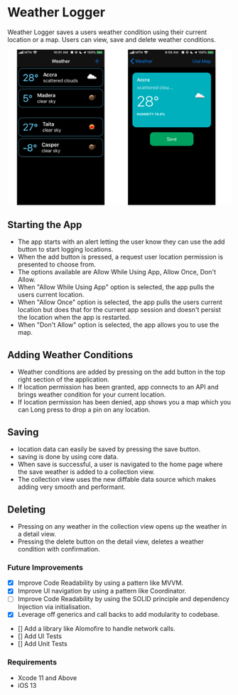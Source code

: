 # Weather Logger
Weather Logger saves a users weather condition using their current location or a map. Users can view, save and delete weather conditions.

![](preview.png)

## Starting the App
* The app starts with an alert letting the user know they can use the add button to start logging locations.
* When the add button is pressed, a request user location permission is presented to choose from.
* The options available are Allow While Using App, Allow Once, Don't Allow.
* When "Allow While Using App" option is selected, the app pulls the users current location.
* When "Allow Once" option is selected, the app pulls the users current location but does that for the current app session and doesn't persist the location when the app is restarted.
* When "Don't Allow" option is selected, the app allows you to use the map. 

## Adding Weather Conditions
* Weather conditions are added by pressing on the add button in the top right section of the application.
* If location permission has been granted, app connects to an API and brings weather condition for your current location.
* If location permission has been denied, app shows you a map which you can Long press to drop a pin on any location.

## Saving 
* location data can easily be saved by pressing the save button.
* saving is done by using core data. 
* When save is successful, a user is navigated to the home page where the save weather is added to a collection view.
* The collection view uses the new diffable data source which makes adding very smooth and performant. 

## Deleting
* Pressing on any weather in the collection view opens up the weather in a detail view. 
* Pressing the delete button on the detail view, deletes a weather condition with confirmation.


### Future Improvements
- [x] Improve Code Readability by using a pattern like MVVM.
- [x] Improve UI navigation by using a pattern like Coordinator.
- [ ] Improve Code Readability by using the SOLID principle and dependency Injection via initialisation.
- [x] Leverage off generics and call backs to add modularity to codebase. 
- [] Add a library like Alomofire to handle network calls.
- [] Add UI Tests
- [] Add Unit Tests


### Requirements
- Xcode 11 and Above
- iOS 13

